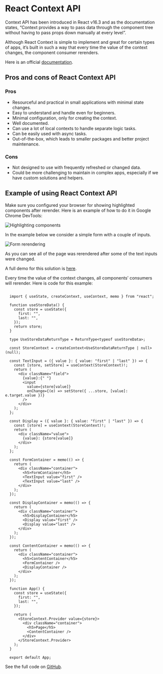 # React Context API

Context API has been introduced in React v16.3 and as the documentation states, “Context provides a way to pass data through the component tree without having to pass props down manually at every level”.

Although React Context is simple to implement and great for certain types of apps, it’s built in such a way that every time the value of the context changes, the component consumer rerenders.

Here is an official [documentation](https://react.dev/reference/react/createContext).

## Pros and cons of React Context API

### Pros

- Resourceful and practical in small applications with minimal state changes.
- Easy to understand and handle even for beginners.
- Minimal configuration, only for creating the context.
- Well documented.
- Can use a lot of local contexts to handle separate logic tasks.
- Can be easily used with async tasks.
- Out-of-the-box, which leads to smaller packages and better project maintenance.

### Cons

- Not designed to use with frequently refreshed or changed data.
- Could be more challenging to maintain in complex apps, especially if we have custom solutions and helpers.

## Example of using React Context API

Make sure you configured your browser for showing highlighted components after rerender. Here is an example of how to do it in Google Chrome DevTools:

  ![Highlighting components](https://github.com/uptechteam/fe-cookbook/assets/13544983/5a01dd6a-a69a-44e3-a6ca-e4f8dafd9a58)

In the example below we consider a simple form with a couple of inputs.

  ![Form rerendering](https://github.com/uptechteam/fe-cookbook/assets/13544983/eeecbd44-7e0c-4a42-b19c-ebf6efbab5bc)

As you can see all of the page was rerendered after some of the text inputs were changed.

A full demo for this solution is [here](https://fast-context.vercel.app/).

Every time the value of the context changes, all components’ consumers will rerender.
Here is code for this example:

  ```

    import { useState, createContext, useContext, memo } from "react";

    function useStoreData() {
      const store = useState({
        first: "",
        last: "",
      });
      return store;
    }

    type UseStoreDataReturnType = ReturnType<typeof useStoreData>;

    const StoreContext = createContext<UseStoreDataReturnType | null>(null);

    const TextInput = ({ value }: { value: "first" | "last" }) => {
      const [store, setStore] = useContext(StoreContext)!;
      return (
        <div className="field">
          {value}:{" "}
          <input
            value={store[value]}
            onChange={(e) => setStore({ ...store, [value]: e.target.value })}
          />
        </div>
      );
    };

    const Display = ({ value }: { value: "first" | "last" }) => {
      const [store] = useContext(StoreContext)!;
      return (
        <div className="value">
          {value}: {store[value]}
        </div>
      );
    };

    const FormContainer = memo(() => {
      return (
        <div className="container">
          <h5>FormContainer</h5>
          <TextInput value="first" />
          <TextInput value="last" />
        </div>
      );
    });

    const DisplayContainer = memo(() => {
      return (
        <div className="container">
          <h5>DisplayContainer</h5>
          <Display value="first" />
          <Display value="last" />
        </div>
      );
    });

    const ContentContainer = memo(() => {
      return (
        <div className="container">
          <h5>ContentContainer</h5>
          <FormContainer />
          <DisplayContainer />
        </div>
      );
    });

    function App() {
      const store = useState({
        first: "",
        last: "",
      });

      return (
        <StoreContext.Provider value={store}>
          <div className="container">
            <h5>Page</h5>
            <ContentContainer />
          </div>
        </StoreContext.Provider>
      );
    }

    export default App;

  ```

See the full code on [GitHub](https://github.com/MaxKalashnyk/fast-context/blob/main/src/Default.tsx).
